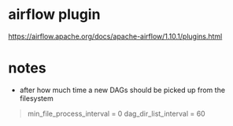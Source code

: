 # airflow plugin

https://airflow.apache.org/docs/apache-airflow/1.10.1/plugins.html

# notes

* after how much time a new DAGs should be picked up from the filesystem

> min_file_process_interval = 0
> dag_dir_list_interval = 60

